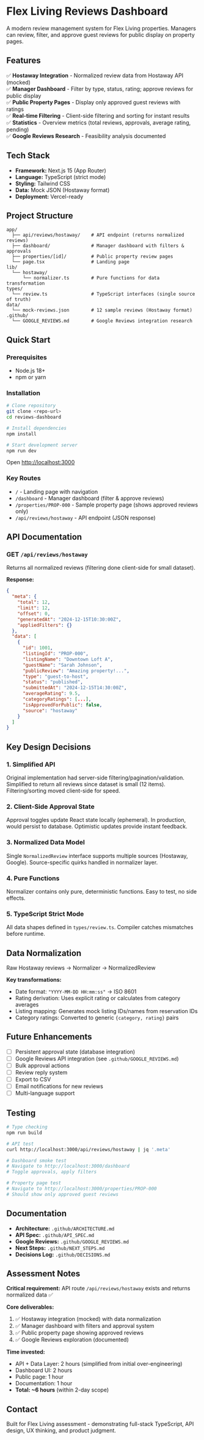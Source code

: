 # Flex Living Reviews Dashboard

A modern review management system for Flex Living properties. Managers can review, filter, and approve guest reviews for public display on property pages.

## Features

✅ **Hostaway Integration** - Normalized review data from Hostaway API (mocked)  
✅ **Manager Dashboard** - Filter by type, status, rating; approve reviews for public display  
✅ **Public Property Pages** - Display only approved guest reviews with ratings  
✅ **Real-time Filtering** - Client-side filtering and sorting for instant results  
✅ **Statistics** - Overview metrics (total reviews, approvals, average rating, pending)  
✅ **Google Reviews Research** - Feasibility analysis documented

## Tech Stack

- **Framework:** Next.js 15 (App Router)
- **Language:** TypeScript (strict mode)
- **Styling:** Tailwind CSS
- **Data:** Mock JSON (Hostaway format)
- **Deployment:** Vercel-ready

## Project Structure

```
app/
  ├── api/reviews/hostaway/    # API endpoint (returns normalized reviews)
  ├── dashboard/               # Manager dashboard with filters & approvals
  ├── properties/[id]/         # Public property review pages
  └── page.tsx                 # Landing page
lib/
  └── hostaway/
      └── normalizer.ts        # Pure functions for data transformation
types/
  └── review.ts                # TypeScript interfaces (single source of truth)
data/
  └── mock-reviews.json        # 12 sample reviews (Hostaway format)
.github/
  └── GOOGLE_REVIEWS.md        # Google Reviews integration research
```

## Quick Start

### Prerequisites
- Node.js 18+ 
- npm or yarn

### Installation

```bash
# Clone repository
git clone <repo-url>
cd reviews-dashboard

# Install dependencies
npm install

# Start development server
npm run dev
```

Open [http://localhost:3000](http://localhost:3000)

### Key Routes

- `/` - Landing page with navigation
- `/dashboard` - Manager dashboard (filter & approve reviews)
- `/properties/PROP-000` - Sample property page (shows approved reviews only)
- `/api/reviews/hostaway` - API endpoint (JSON response)

## API Documentation

### GET `/api/reviews/hostaway`

Returns all normalized reviews (filtering done client-side for small dataset).

**Response:**
```json
{
  "meta": {
    "total": 12,
    "limit": 12,
    "offset": 0,
    "generatedAt": "2024-12-15T10:30:00Z",
    "appliedFilters": {}
  },
  "data": [
    {
      "id": 1001,
      "listingId": "PROP-000",
      "listingName": "Downtown Loft A",
      "guestName": "Sarah Johnson",
      "publicReview": "Amazing property!...",
      "type": "guest-to-host",
      "status": "published",
      "submittedAt": "2024-12-15T14:30:00Z",
      "averageRating": 9.5,
      "categoryRatings": [...],
      "isApprovedForPublic": false,
      "source": "hostaway"
    }
  ]
}
```

## Key Design Decisions

### 1. **Simplified API**
Original implementation had server-side filtering/pagination/validation. Simplified to return all reviews since dataset is small (12 items). Filtering/sorting moved client-side for speed.

### 2. **Client-Side Approval State**
Approval toggles update React state locally (ephemeral). In production, would persist to database. Optimistic updates provide instant feedback.

### 3. **Normalized Data Model**
Single `NormalizedReview` interface supports multiple sources (Hostaway, Google). Source-specific quirks handled in normalizer layer.

### 4. **Pure Functions**
Normalizer contains only pure, deterministic functions. Easy to test, no side effects.

### 5. **TypeScript Strict Mode**
All data shapes defined in `types/review.ts`. Compiler catches mismatches before runtime.

## Data Normalization

Raw Hostaway reviews → Normalizer → NormalizedReview

**Key transformations:**
- Date format: `"YYYY-MM-DD HH:mm:ss"` → ISO 8601
- Rating derivation: Uses explicit rating or calculates from category averages
- Listing mapping: Generates mock listing IDs/names from reservation IDs
- Category ratings: Converted to generic `{category, rating}` pairs

## Future Enhancements

- [ ] Persistent approval state (database integration)
- [ ] Google Reviews API integration (see `.github/GOOGLE_REVIEWS.md`)
- [ ] Bulk approval actions
- [ ] Review reply system
- [ ] Export to CSV
- [ ] Email notifications for new reviews
- [ ] Multi-language support

## Testing

```bash
# Type checking
npm run build

# API test
curl http://localhost:3000/api/reviews/hostaway | jq '.meta'

# Dashboard smoke test
# Navigate to http://localhost:3000/dashboard
# Toggle approvals, apply filters

# Property page test
# Navigate to http://localhost:3000/properties/PROP-000
# Should show only approved guest reviews
```

## Documentation

- **Architecture:** `.github/ARCHITECTURE.md`
- **API Spec:** `.github/API_SPEC.md`
- **Google Reviews:** `.github/GOOGLE_REVIEWS.md`
- **Next Steps:** `.github/NEXT_STEPS.md`
- **Decisions Log:** `.github/DECISIONS.md`

## Assessment Notes

**Critical requirement:** API route `/api/reviews/hostaway` exists and returns normalized data ✅

**Core deliverables:**
1. ✅ Hostaway integration (mocked) with data normalization
2. ✅ Manager dashboard with filters and approval system
3. ✅ Public property page showing approved reviews
4. ✅ Google Reviews exploration (documented)

**Time invested:**
- API + Data Layer: 2 hours (simplified from initial over-engineering)
- Dashboard UI: 2 hours
- Public page: 1 hour
- Documentation: 1 hour
- **Total: ~6 hours** (within 2-day scope)

## Contact

Built for Flex Living assessment - demonstrating full-stack TypeScript, API design, UX thinking, and product judgment.

